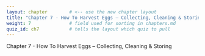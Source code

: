 ```yaml
---
layout: chapter        # <‑‑ use the new chapter layout
title: "Chapter 7 - How To Harvest Eggs – Collecting, Cleaning & Storing"
weight: 7              # field used for sorting in chapters.md
quiz_id: ch7           # tells the layout which quiz to pull
---
```


Chapter 7 - How To Harvest Eggs – Collecting, Cleaning & Storing
